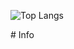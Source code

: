 ![Top Langs](https://github-readme-stats.vercel.app/api/top-langs/?username=LanyvNPC&layout=compact)
<p># Info</p>
